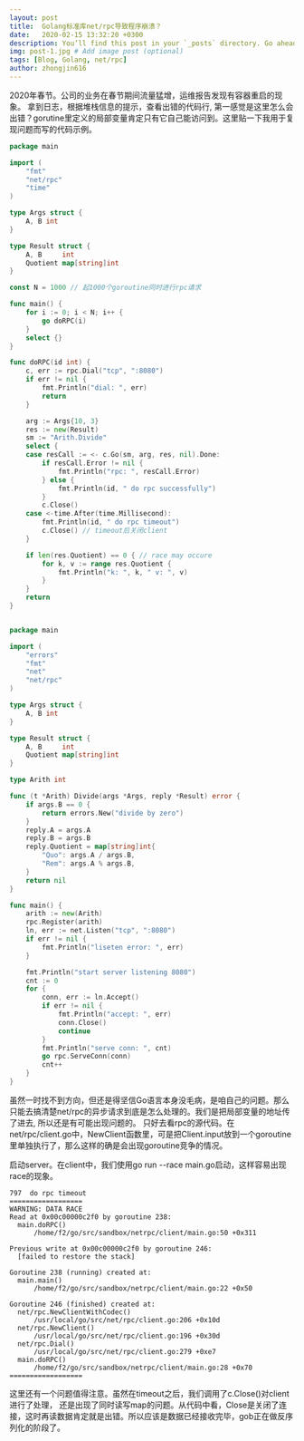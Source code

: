 ```yaml
---
layout: post
title:  Golang标准库net/rpc导致程序崩溃？
date:   2020-02-15 13:32:20 +0300
description: You’ll find this post in your `_posts` directory. Go ahead and edit it and re-build the site to see your changes. # Add post description (optional)
img: post-1.jpg # Add image post (optional)
tags: [Blog, Golang, net/rpc]
author: zhongjin616
---
```


2020年春节。公司的业务在春节期间流量猛增，运维报告发现有容器重启的现象。
拿到日志，根据堆栈信息的提示，查看出错的代码行, 第一感觉是这里怎么会出错？gorutine里定义的局部变量肯定只有它自己能访问到。这里贴一下我用于复现问题而写的代码示例。


``` client/main.go
package main

import (
	"fmt"
	"net/rpc"
	"time"
)

type Args struct {
	A, B int
}

type Result struct {
	A, B     int
	Quotient map[string]int
}

const N = 1000 // 起1000个goroutine同时进行rpc请求

func main() {
	for i := 0; i < N; i++ {
		go doRPC(i)
	}
	select {}
}

func doRPC(id int) {
	c, err := rpc.Dial("tcp", ":8080")
	if err != nil {
		fmt.Println("dial: ", err)
		return
	}

	arg := Args{10, 3}
	res := new(Result)
	sm := "Arith.Divide"
	select {
	case resCall := <- c.Go(sm, arg, res, nil).Done:
		if resCall.Error != nil {
			fmt.Println("rpc: ", resCall.Error)
		} else {
			fmt.Println(id, " do rpc successfully")
		}
		c.Close()
	case <-time.After(time.Millisecond):
		fmt.Println(id, " do rpc timeout")
		c.Close() // timeout后关闭client
	}

	if len(res.Quotient) == 0 { // race may occure
		for k, v := range res.Quotient {
			fmt.Println("k: ", k, " v: ", v)
		}
	}
	return
}

```

``` server/main.go

package main

import (
	"errors"
	"fmt"
	"net"
	"net/rpc"
)

type Args struct {
	A, B int
}

type Result struct {
	A, B     int
	Quotient map[string]int
}

type Arith int

func (t *Arith) Divide(args *Args, reply *Result) error {
	if args.B == 0 {
		return errors.New("divide by zero")
	}
	reply.A = args.A
	reply.B = args.B
	reply.Quotient = map[string]int{
		"Quo": args.A / args.B,
		"Rem": args.A % args.B,
	}
	return nil
}

func main() {
	arith := new(Arith)
	rpc.Register(arith)
	ln, err := net.Listen("tcp", ":8080")
	if err != nil {
		fmt.Println("liseten error: ", err)
	}

	fmt.Println("start server listening 8080")
	cnt := 0
	for {
		conn, err := ln.Accept()
		if err != nil {
			fmt.Println("accept: ", err)
			conn.Close()
			continue
		}
		fmt.Println("serve conn: ", cnt)
		go rpc.ServeConn(conn)
		cnt++
	}
}

```

虽然一时找不到方向，但还是得坚信Go语言本身没毛病，是咱自己的问题。那么只能去搞清楚net/rpc的异步请求到底是怎么处理的。我们是把局部变量的地址传了进去, 所以还是有可能出现问题的。
只好去看rpc的源代码。在net/rpc/client.go中，NewClient函数里，可是把Client.input放到一个goroutine里单独执行了，那么这样的确是会出现goroutine竞争的情况。

启动server。在client中，我们使用go run --race main.go启动，这样容易出现race的现象。

```
797  do rpc timeout
==================
WARNING: DATA RACE
Read at 0x00c00000c2f0 by goroutine 238:
  main.doRPC()
      /home/f2/go/src/sandbox/netrpc/client/main.go:50 +0x311

Previous write at 0x00c00000c2f0 by goroutine 246:
  [failed to restore the stack]

Goroutine 238 (running) created at:
  main.main()
      /home/f2/go/src/sandbox/netrpc/client/main.go:22 +0x50

Goroutine 246 (finished) created at:
  net/rpc.NewClientWithCodec()
      /usr/local/go/src/net/rpc/client.go:206 +0x10d
  net/rpc.NewClient()
      /usr/local/go/src/net/rpc/client.go:196 +0x30d
  net/rpc.Dial()
      /usr/local/go/src/net/rpc/client.go:279 +0xe7
  main.doRPC()
      /home/f2/go/src/sandbox/netrpc/client/main.go:28 +0x70
==================
```

这里还有一个问题值得注意。虽然在timeout之后，我们调用了c.Close()对client进行了处理，
还是出现了同时读写map的问题。从代码中看，Close是关闭了连接，这时再读数据肯定就是出错。所以应该是数据已经接收完毕，gob正在做反序列化的阶段了。
